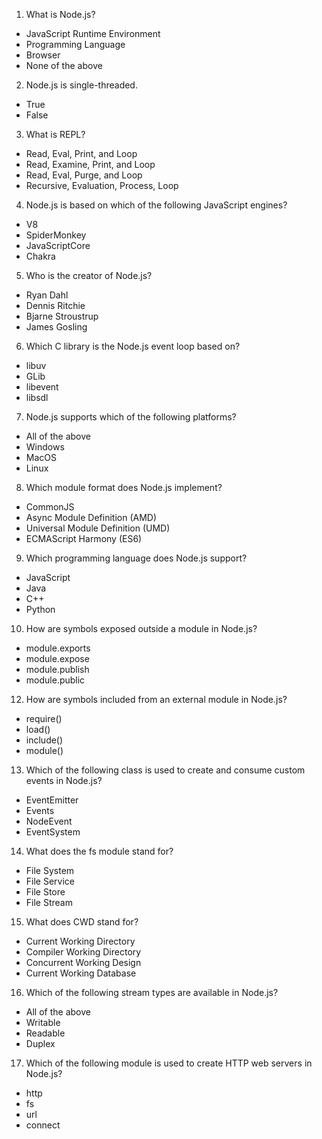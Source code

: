 1. What is Node.js?
 - JavaScript Runtime Environment
 - Programming Language
 - Browser
 - None of the above

2. Node.js is single-threaded.
 - True
 - False

3. What is REPL?
 - Read, Eval, Print, and Loop
 - Read, Examine, Print, and Loop
 - Read, Eval, Purge, and Loop
 - Recursive, Evaluation, Process, Loop

4. Node.js is based on which of the following JavaScript engines?
 - V8
 - SpiderMonkey
 - JavaScriptCore
 - Chakra

5. Who is the creator of Node.js?
 - Ryan Dahl
 - Dennis Ritchie
 - Bjarne Stroustrup
 - James Gosling

6. Which C library is the Node.js event loop based on?
 - libuv
 - GLib
 - libevent
 - libsdl

7. Node.js supports which of the following platforms?
 - All of the above
 - Windows
 - MacOS
 - Linux

8. Which module format does Node.js implement?
 - CommonJS
 - Async Module Definition (AMD)
 - Universal Module Definition (UMD)
 - ECMAScript Harmony (ES6)

9. Which programming language does Node.js support?
 - JavaScript
 - Java
 - C++
 - Python

10. How are symbols exposed outside a module in Node.js?
 - module.exports
 - module.expose
 - module.publish
 - module.public

12. How are symbols included from an external module in Node.js?
 -  require()
 - load()
 - include()
 - module()

13. Which of the following class is used to create and consume custom events in Node.js?
 - EventEmitter
 - Events
 - NodeEvent
 - EventSystem

14. What does the fs module stand for?
 - File System
 - File Service
 - File Store
 - File Stream

15. What does CWD stand for?
 - Current Working Directory
 - Compiler Working Directory
 - Concurrent Working Design
 - Current Working Database

16. Which of the following stream types are available in Node.js?
 - All of the above
 - Writable
 - Readable
 - Duplex

17. Which of the following module is used to create HTTP web servers in Node.js?
 - http
 - fs
 - url
 - connect